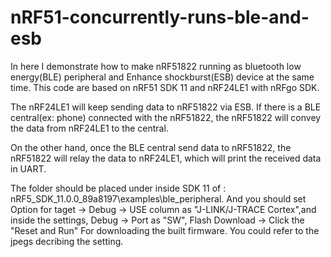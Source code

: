 # nRF51-concurrently-runs-ble-and-esb
In here I demonstrate how to make nRF51822 running as bluetooth low energy(BLE) peripheral and Enhance shockburst(ESB) device at the same time. This code are based on nRF51 SDK 11 and nRF24LE1 with nRFgo SDK. 

The nRF24LE1 will keep sending data to nRF51822 via ESB. If there is a BLE central(ex: phone) connected with the nRF51822, the nRF51822 will convey the data from nRF24LE1 to the central.

On the other hand, once the BLE central send data to nRF51822, the nRF51822 will relay the data to nRF24LE1, which will print the received data in UART.

The folder should be placed under inside SDK 11 of : nRF5_SDK_11.0.0_89a8197\examples\ble_peripheral. And you should set
 Option for taget -> Debug -> USE column as "J-LINK/J-TRACE Cortex",and inside the settings, Debug -> Port as "SW", Flash Download -> Click the "Reset and Run"
 For downloading the built firmware. You could refer to the jpegs decribing the setting.